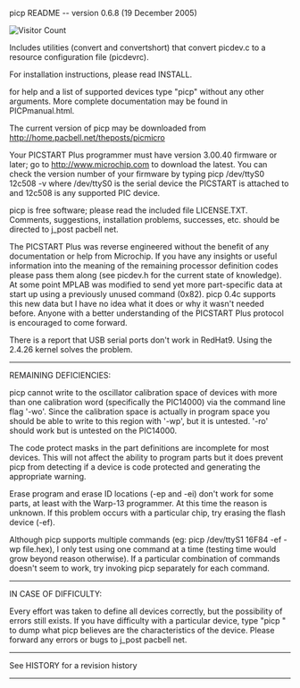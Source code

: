 picp README -- version 0.6.8 (19 December 2005)

![Visitor Count](https://visitor-badge.laobi.icu/badge?page_id=faymaz.picp)

Includes utilities (convert and convertshort) that convert picdev.c to a
resource configuration file (picdevrc).

For installation instructions, please read INSTALL.

for help and a list of supported devices type "picp" without any other
arguments. More complete documentation may be found in PICPmanual.html.

The current version of picp may be downloaded from
http://home.pacbell.net/theposts/picmicro

Your PICSTART Plus programmer must have version 3.00.40 firmware or
later; go to http://www.microchip.com to download the latest. You can
check the version number of your firmware by typing
	picp /dev/ttyS0 12c508 -v
where /dev/ttyS0 is the serial device the PICSTART is attached to and
12c508 is any supported PIC device.

picp is free software; please read the included file LICENSE.TXT.
Comments, suggestions, installation problems, successes, etc. should
be directed to j_post <AT> pacbell <DOT> net.

The PICSTART Plus was reverse engineered without the benefit of any
documentation or help from Microchip. If you have any insights or
useful information into the meaning of the remaining processor
definition codes please pass them along (see picdev.h for the current
state of knowledge). At some point MPLAB was modified to send yet
more part-specific data at start up using a previously unused command
(0x82).  picp 0.4c supports this new data but I have no idea what it
does or why it wasn't needed before. Anyone with a better understanding
of the PICSTART Plus protocol is encouraged to come forward.

There is a report that USB serial ports don't work in RedHat9. Using the
2.4.26 kernel solves the problem.

-----------------------------------------------------------------------------
REMAINING DEFICIENCIES:

picp cannot write to the oscillator calibration space of devices with
more than one calibration word (specifically the PIC14000) via the
command line flag '-wo'.  Since the calibration space is actually in
program space you should be able to write to this region with '-wp',
but it is untested.  '-ro' should work but is untested on the PIC14000.

The code protect masks in the part definitions are incomplete for most
devices. This will not affect the ability to program parts but it does
prevent picp from detecting if a device is code protected and
generating the appropriate warning.

Erase program and erase ID locations (-ep and -ei) don't work for some parts,
at least with the Warp-13 programmer. At this time the reason is unknown.
If this problem occurs with a particular chip, try erasing the flash device
(-ef).

Although picp supports multiple commands (eg: picp /dev/ttyS1 16F84 -ef -wp file.hex),
I only test using one command at a time (testing time would grow beyond reason
otherwise). If a particular combination of commands doesn't seem to work, try
invoking picp separately for each command.

-----------------------------------------------------------------------------
IN CASE OF DIFFICULTY:

Every effort was taken to define all devices correctly, but the possibility
of errors still exists. If you have difficulty with a particular device,
type "picp <device>" to dump what picp believes are the characteristics of
the device. Please forward any errors or bugs to j_post <AT> pacbell <DOT> net.

-----------------------------------------------------------------------------

 See HISTORY for a revision history

-----------------------------------------------------------------------------
